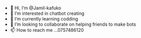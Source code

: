 - 👋 Hi, I’m @Jamil-kafuko
- 👀 I’m interested in chatbot creating
- 🌱 I’m currently learning codding
- 💞️ I’m looking to collaborate on helping friends to make bots
- 📫 How to reach me ...0757486120

<!---
Jamil-kafuko/Jamil-kafuko is a ✨ special ✨ repository because its `README.md` (this file) appears on your GitHub profile.
You can click the Preview link to take a look at your changes.
--->
